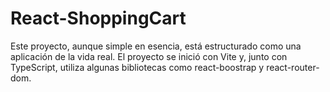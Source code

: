 # React-ShoppingCart

Este proyecto, aunque simple en esencia, está estructurado como una aplicación de la vida real. El proyecto se inició con Vite y, junto con TypeScript, utiliza algunas bibliotecas como react-boostrap y react-router-dom.
